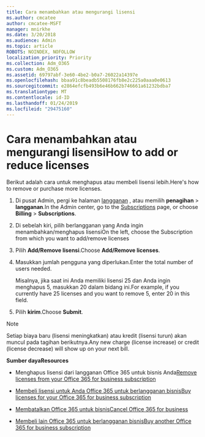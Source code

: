 ```yaml
---
title: Cara menambahkan atau mengurangi lisensi
ms.author: cmcatee
author: cmcatee-MSFT
manager: mnirkhe
ms.date: 3/20/2018
ms.audience: Admin
ms.topic: article
ROBOTS: NOINDEX, NOFOLLOW
localization_priority: Priority
ms.collection: Adm_O365
ms.custom: Adm_O365
ms.assetid: 69797abf-3e60-4be2-b0a7-26022a14397e
ms.openlocfilehash: bbaa91c8beadb5508176fb8e2c225a0aaa0e0613
ms.sourcegitcommit: e2864efcfb493b6e46b662b746661a61232bdba7
ms.translationtype: MT
ms.contentlocale: id-ID
ms.lasthandoff: 01/24/2019
ms.locfileid: "29475160"
---
```

# <a name="how-to-add-or-reduce-licenses"></a><span data-ttu-id="44df2-102">Cara menambahkan atau mengurangi lisensi</span><span class="sxs-lookup"><span data-stu-id="44df2-102">How to add or reduce licenses</span></span>

<span data-ttu-id="44df2-103">Berikut adalah cara untuk menghapus atau membeli lisensi lebih.</span><span class="sxs-lookup"><span data-stu-id="44df2-103">Here's how to remove or purchase more licenses.</span></span>
  
1. <span data-ttu-id="44df2-104">Di pusat Admin, pergi ke halaman [langganan](https://go.microsoft.com/fwlink/p/?linkid=842054) , atau memilih **penagihan** \> **langganan**.</span><span class="sxs-lookup"><span data-stu-id="44df2-104">In the Admin center, go to the [Subscriptions](https://go.microsoft.com/fwlink/p/?linkid=842054) page, or choose **Billing** \> **Subscriptions**.</span></span>
    
2. <span data-ttu-id="44df2-105">Di sebelah kiri, pilih berlangganan yang Anda ingin menambahkan/menghapus lisensi</span><span class="sxs-lookup"><span data-stu-id="44df2-105">On the left, choose the Subscription from which you want to add/remove licenses</span></span>
    
3. <span data-ttu-id="44df2-106">Pilih **Add/Remove lisensi**.</span><span class="sxs-lookup"><span data-stu-id="44df2-106">Choose **Add/Remove licenses**.</span></span>
    
4. <span data-ttu-id="44df2-107">Masukkan jumlah pengguna yang diperlukan.</span><span class="sxs-lookup"><span data-stu-id="44df2-107">Enter the total number of users needed.</span></span>
    
    <span data-ttu-id="44df2-108">Misalnya, jika saat ini Anda memiliki lisensi 25 dan Anda ingin menghapus 5, masukkan 20 dalam bidang ini.</span><span class="sxs-lookup"><span data-stu-id="44df2-108">For example, if you currently have 25 licenses and you want to remove 5, enter 20 in this field.</span></span>
    
5. <span data-ttu-id="44df2-109">Pilih **kirim**.</span><span class="sxs-lookup"><span data-stu-id="44df2-109">Choose **Submit**.</span></span>
    
> [!NOTE]
> <span data-ttu-id="44df2-110">Setiap biaya baru (lisensi meningkatkan) atau kredit (lisensi turun) akan muncul pada tagihan berikutnya.</span><span class="sxs-lookup"><span data-stu-id="44df2-110">Any new charge (license increase) or credit (license decrease) will show up on your next bill.</span></span> 
  
 <span data-ttu-id="44df2-111">**Sumber daya**</span><span class="sxs-lookup"><span data-stu-id="44df2-111">**Resources**</span></span>
  
- <span data-ttu-id="44df2-112">Menghapus lisensi dari langganan Office 365 untuk bisnis Anda</span><span class="sxs-lookup"><span data-stu-id="44df2-112">[Remove licenses from your Office 365 for business subscription](https://support.office.com/article/9c64d127-e2dd-4ecc-81f5-2f87e5a74803)</span></span>
    
- [<span data-ttu-id="44df2-113">Membeli lisensi untuk Anda Office 365 untuk berlangganan bisnis</span><span class="sxs-lookup"><span data-stu-id="44df2-113">Buy licenses for your Office 365 for business subscription</span></span>](https://support.office.com/article/36081d8d-b3fa-4948-8c34-e217bba825e1)
    
- [<span data-ttu-id="44df2-114">Membatalkan Office 365 untuk bisnis</span><span class="sxs-lookup"><span data-stu-id="44df2-114">Cancel Office 365 for business</span></span>](https://support.office.com/article/b1bc0bef-4608-4601-813a-cdd9f746709a)
    
- [<span data-ttu-id="44df2-115">Membeli lain Office 365 untuk berlangganan bisnis</span><span class="sxs-lookup"><span data-stu-id="44df2-115">Buy another Office 365 for business subscription</span></span>](https://support.office.com/article/fab3b86c-3359-4042-8692-5d4dc7550b7c)
    

